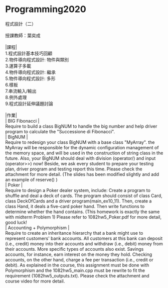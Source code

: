 # Programming2020
程式設計（二）<br><br>
授課教師：葉奕成<br><br>
|課程|<br>
1.程式設計基本技巧回顧<br>
2.物件導向程式設計: 物件與類別<br>
3.運算子多載<br>
4.物件導向程式設計: 繼承<br>
5.物件導向程式設計: 多形<br>
6.樣板<br>
7.串流輸入/輸出<br>
8.例外處理<br>
9.程式設計延伸議題討論<br><br>
|作業|<br>
| BIG Fibonacci |<br>
Require to build a class BigNUM to handle the big number and help driver program to calculate the "Successione di Fibonacci".<br>
| BigNUM |<br>
Require to redesign your class BigNUM with a base class "MyArray".
the MyArray will be responsible for the dynamic configuration management of the memory space, and will be used in the construction of string class in the future.
Also, your BigNUM should deal with division (operator/) and input (operator>>) now!
Beside, we ask every student to prepare your testing plan, driver program and testing report this time. Please check the attachment for more detail. (The slides has been modified slightly and add an example of reserve() )<br>
| Poker |<br>
Require to design a Poker dealer system, include:
Create a program to shuffle and deal a deck of cards. The program should consist of class Card, class DeckOfCards and a driver program(main_ex10_11). Then, create a class Hand, it deals a five-card poker hand. Then write functions to determine whether the hand contains. (This homework is exactly the same with midterm Problem 1)
Please refer to 1082hw5_Poker.pdf for more detail, good luck!<br>
| Accounting + Polymorphism |<br>
 Require to create an inheritance hierarchy that a bank might use to represent customers' bank accounts. All customers at this bank can deposit (i.e., credit) money into their accounts and withdraw (i.e., debit) money from their accounts. More specific types of accounts also exist.
Savings accounts, for instance, earn interest on the money they hold.
Checking accounts, on the other hand, charge a fee per transaction (i.e., credit or debit).
As explained in the course, this assignment must be done with Polymorphism and the 1082hw5_main.cpp must be rewrite to fit the requirement (1082hw5_outputs.txt). Please check the attachment and course video for more detail.<br>
